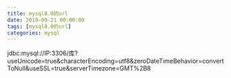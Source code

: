 ```yaml
---
title: mysql8.0的url
date: 2019-09-21 00:00:00
tags: [mysql8.0的url]
categories: mysql
---
```

jdbc:mysql://IP:3306/库?useUnicode=true&characterEncoding=utf8&zeroDateTimeBehavior=convertToNull&useSSL=true&serverTimezone=GMT%2B8
